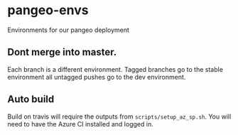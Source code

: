 # pangeo-envs
Environments for our pangeo deployment

## Dont merge into master.

Each branch is a different environment. Tagged branches go to the stable environment all untagged pushes go to the dev environment.

## Auto build 
Build on travis will require the outputs from `scripts/setup_az_sp.sh`. You will need to have the Azure CI installed and logged in.

